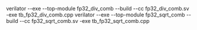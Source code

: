 verilator --exe --top-module fp32_div_comb --build --cc fp32_div_comb.sv -exe tb_fp32_div_comb.cpp
verilator --exe --top-module fp32_sqrt_comb --build --cc fp32_sqrt_comb.sv -exe tb_fp32_sqrt_comb.cpp
